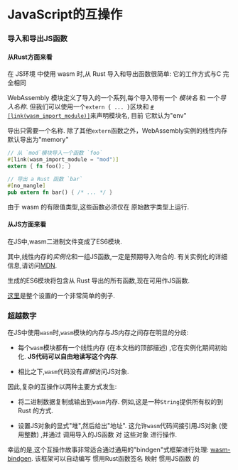 
# JavaScript的互操作

### 导入和导出JS函数

#### 从Rust方面来看

在 JS环境 中使用 wasm 时,从 Rust 导入和导出函数很简单: 它的工作方式与C 完全相同

WebAssembly 模块定义了导入的一个系列,每个导入带有一个 *模块名* 和 一个*导入名称*. 但我们可以使用一个`extern { ... }`区块和 [`#[link(wasm_import_module)]`][wasm_import_module]来声明模块名, 目前
它默认为"env"

导出只需要一个名称. 除了其他`extern`函数之外，WebAssembly实例的线性内存默认导出为"memory"

[wasm_import_module]: https://github.com/rust-lang/rust/issues/52090

```rust
// 从 `mod`模块导入一个函数 `foo`
#[link(wasm_import_module = "mod")]
extern { fn foo(); }

// 导出 a Rust 函数 `bar`
#[no_mangle]
pub extern fn bar() { /* ... */ }
```

由于 wasm 的有限值类型,这些函数必须仅在 原始数字类型上运行. 


#### 从JS方面来看

在JS中,wasm二进制文件变成了ES6模块. 

其中,线性内存的*实例化*和一组JS函数,一定是预期导入吻合的. 有关实例化的详细信息,请访问[MDN][instantiation]. 

[instantiation]: https://developer.mozilla.org/en-US/docs/Web/JavaScript/Reference/Global_Objects/WebAssembly/instantiate

生成的ES6模块将包含从 Rust 导出的所有函数,现在可用作JS函数. 

[这里][hello world]是整个设置的一个非常简单的例子. 

[hello world]: https://www.hellorust.com/demos/add/index.html

### 超越数字

在JS中使用`wasm`时,`wasm`模块的内存与JS内存之间存在明显的分歧: 

-   每个`wasm`模块都有一个线性内存 (在本文档的顶部描述) ,它在实例化期间初始化. **JS代码可以自由地读写这个内存**. 

-   相比之下,`wasm`代码没有*直接*访问JS对象. 

因此,复杂的互操作以两种主要方式发生: 

-   将二进制数据复制或输出到`wasm`内存. 例如,这是一种`String`提供所有权的到 Rust 的方式. 

-   设置JS对象的显式"堆",然后给出"地址". 这允许`wasm`代码间接引用JS对象 (使用整数) ,并通过 调用导入的JS函数 对 这些对象 进行操作. 

幸运的是,这个互操作故事非常适合通过通用的"bindgen"式框架进行处理: [wasm-bindgen]. 该框架可以自动编写 惯用Rust函数签名 映射 惯用JS函数 的 

[wasm-bindgen]: https://github.com/alexcrichton/wasm-bindgen
